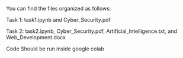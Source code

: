You can find the files organized as follows:

Task 1: task1.ipynb and Cyber_Security.pdf

Task 2: task2.ipynb, Cyber_Security.pdf, Artificial_Intelligence.txt, and Web_Development.docx

Code Should be run inside google colab
